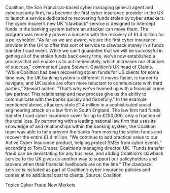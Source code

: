 Coalition, the San Francisco-based cyber managing general agent and cybersecurity firm, has become the first cyber insurance provider in the UK to launch a service dedicated to recovering funds stolen by cyber attackers.
The cyber insurer’s new UK “clawback” service is designed to intercept funds in the banking system before an attacker can move them. The program was recently proven a success with the recovery of £1.4 million for a policyholder.
“As far as we are aware, we are the first cyber insurance provider in the UK to offer this sort of service to clawback money in a funds transfer fraud event. While we can’t guarantee that we will be successful in getting all of the stolen funds back every time, we’ve now established a process that will enable us to act immediately, which increases our chances of success,” commented Laura Stewart, Coalition’s UK head of Claims.
“While Coalition has been recovering stolen funds for US clients for some time now, the UK banking system is different: it moves faster, is harder to navigate, and UK banks are often more reluctant to communicate with third parties,” Stewart added. “That’s why we’ve teamed up with a financial crime law partner. This relationship and new process give us the ability to communicate with the banks quickly and forcefully.”
In the example mentioned above, attackers stole £1.4 million in a sophisticated social engineering attack on a law firm in South England. The law firm had funds transfer fraud cyber insurance cover for up to £250,000, only a fraction of the total loss.
By partnering with a leading national law firm that uses its knowledge of and relationships within the banking system, the Coalition team was able to help prevent the banks from moving the stolen funds and recover the entire £1.4 million.
“We continue to add practical value to our Active Cyber Insurance product, helping protect SMEs from cyber events,” according to Tom Draper, Coalition’s managing director, UK. “Funds transfer fraud can be devastating for any business, and adding Coalition’s clawback service to the UK gives us another way to support our policyholders and brokers when their financial livelihoods are on the line.”
The clawback service is included as part of Coalition’s cyber insurance policies and comes at no additional cost to clients.
Source: Coalition

Topics
Cyber
Fraud
New Markets
